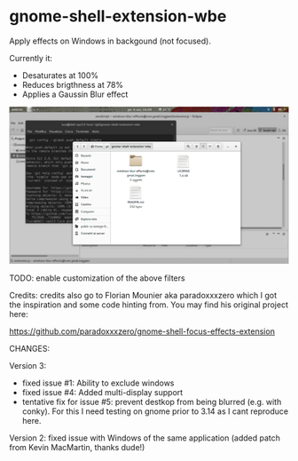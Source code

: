 gnome-shell-extension-wbe
=========================

Apply effects on Windows in backgound (not focused).

Currently it:
- Desaturates at 100%
- Reduces brigthness at 78%
- Applies a Gaussin Blur effect

![Alt text](./screenshot.png?raw=true "Optional Title")

TODO: enable customization of the above filters

Credits: credits also go to  Florian Mounier aka paradoxxxzero which I got the inspiration and some code hinting from.
You may find his original project here:

https://github.com/paradoxxxzero/gnome-shell-focus-effects-extension

CHANGES:

Version 3:
- fixed issue #1: Ability to exclude windows
- fixed issue #4: Added multi-display support
- tentative fix for issue #5: prevent destkop from being blurred (e.g. with conky). For this I need testing on gnome prior to 3.14 as I cant reproduce here.

Version 2: fixed issue with Windows of the same application (added patch from Kevin MacMartin, thanks dude!)

